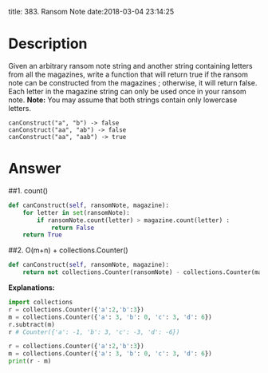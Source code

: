 title: 383. Ransom Note
date:2018-03-04 23:14:25

# Description
Given an arbitrary ransom note string and another string containing letters from all the magazines, write a function that will return true if the ransom note can be constructed from the magazines ; otherwise, it will return false.
Each letter in the magazine string can only be used once in your ransom note.
**Note:**
You may assume that both strings contain only lowercase letters.
```
canConstruct("a", "b") -> false
canConstruct("aa", "ab") -> false
canConstruct("aa", "aab") -> true
```

# Answer
##1. count()
```python
def canConstruct(self, ransomNote, magazine):
    for letter in set(ransomNote):
        if ransomNote.count(letter) > magazine.count(letter) :
            return False
    return True
```

##2. O(m+n) + collections.Counter()
```python
def canConstruct(self, ransomNote, magazine):
    return not collections.Counter(ransomNote) - collections.Counter(magazine)
```
**Explanations:**
```python
import collections
r = collections.Counter({'a':2,'b':3})
m = collections.Counter({'a': 3, 'b': 0, 'c': 3, 'd': 6})
r.subtract(m)
r # Counter({'a': -1, 'b': 3, 'c': -3, 'd': -6})

r = collections.Counter({'a':2,'b':3})
m = collections.Counter({'a': 3, 'b': 0, 'c': 3, 'd': 6})
print(r - m)

```